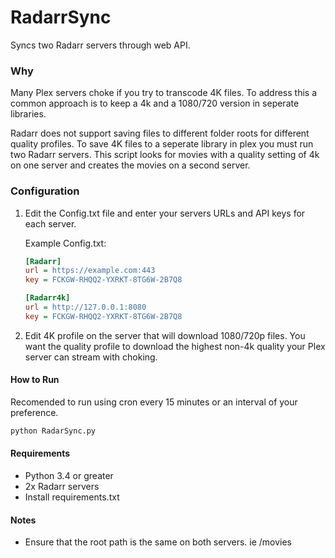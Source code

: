 # RadarrSync
Syncs two Radarr servers through web API.  

### Why
Many Plex servers choke if you try to transcode 4K files. To address this a common approach is to keep a 4k and a 1080/720 version in seperate libraries.

Radarr does not support saving files to different folder roots for different quality profiles.  To save 4K files to a seperate library in plex you must run two Radarr servers.  This script looks for movies with a quality setting of 4k on one server and creates the movies on a second server.  


### Configuration
 1. Edit the Config.txt file and enter your servers URLs and API keys for each server.  

    Example Config.txt:
    ```ini
    [Radarr]
    url = https://example.com:443
    key = FCKGW-RHQQ2-YXRKT-8TG6W-2B7Q8
    
    [Radarr4k]
    url = http://127.0.0.1:8080
    key = FCKGW-RHQQ2-YXRKT-8TG6W-2B7Q8
    ```
 2. Edit 4K profile on the server that will download 1080/720p files.  You want the quality profile to download the highest non-4k quality your Plex server can stream with choking. 


#### How to Run
Recomended to run using cron every 15 minutes or an interval of your preference.
```bash
python RadarSync.py
```


#### Requirements
 * Python 3.4 or greater
 * 2x Radarr servers
 * Install requirements.txt

#### Notes
 * Ensure that the root path is the same on both servers. ie /movies
 
 
 
